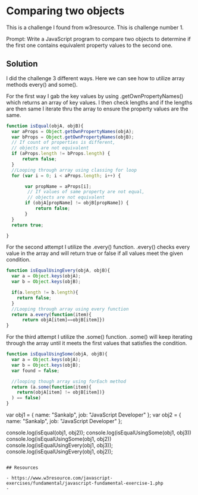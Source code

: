 # Comparing two objects

This is a challenge I found from w3resource. This is challenge number 1.

Prompt: Write a JavaScript program to compare two objects to determine if the first  one contains equivalent property values to the second one.

## Solution

I did the challenge 3 different ways. Here we can see how to utilize array methods every() and some().

For the first way I gab the key values by using .getOwnPropertyNames() which returns an array of key values.
I then check lengths and if the lengths are then same I iterate thru the array to ensure the property values are the same.

```javascript
function isEqual(objA, objB){
  var aProps = Object.getOwnPropertyNames(objA);
  var bProps = Object.getOwnPropertyNames(objB);
  // If count of properties is different,
  // objects are not equivalent
  if (aProps.length != bProps.length) {
      return false;
  }
  //Looping through array using classing for loop
  for (var i = 0; i < aProps.length; i++) {

       var propName = aProps[i];
        // If values of same property are not equal,
        // objects are not equivalent
       if (objA[propName] != objB[propName]) {
           return false;
       }
  }
  return true;

}
```

For the second attempt I utilize the .every() function. .every() checks every value in the array and will
return true or false if all values meet the given condition.

```javascript
function isEqualUsingEvery(objA, objB){
  var a = Object.keys(objA);
  var b = Object.keys(objB);

  if(a.length != b.length){
    return false;
  }
  //Looping through array using every function
  return a.every(function(item){
      return objA[item]==objB[item]})
}
```

For the third attempt I utilize the .some() function. .some() will keep iterating through the array until it meets the first values that satisfies the condition.

```javascript
function isEqualUsingSome(objA, objB){
  var a = Object.keys(objA);
  var b = Object.keys(objB);
  var found = false;

  //looping though array using forEach method
  return (a.some(function(item){
    return(objA[item] != objB[item])}
  ) == false)
}
```

var obj1 = {
    name: "Sankalp",
    job: "JavaScript Developer"
};
var obj2 = {
    name: "Sankalp",
    job: "JavaScript Developer"
};

console.log(isEqual(obj1, obj2));
console.log(isEqualUsingSome(obj1, obj3))
console.log(isEqualUsingSome(obj1, obj2))
console.log(isEqualUsingEvery(obj1, obj3));
console.log(isEqualUsingEvery(obj1, obj2));
```

## Resources

- https://www.w3resource.com/javascript-exercises/fundamental/javascript-fundamental-exercise-1.php
-
